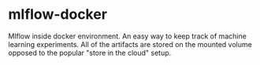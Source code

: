 # mlflow-docker
Mlflow inside docker environment. An easy way to keep track of machine learning experiments. All of the artifacts are stored on the mounted volume
opposed to the popular "store in the cloud" setup.
